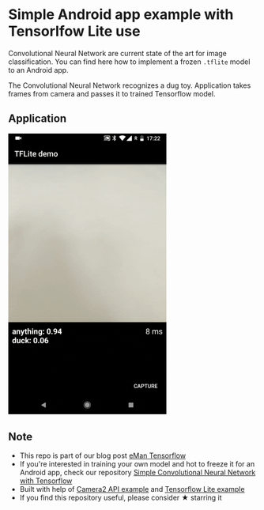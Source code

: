 # Simple Android app example with Tensorlfow Lite use

Convolutional Neural Network are current state of the art for image classification. You can find here how to implement a frozen `.tflite` model to an Android app.

The Convolutional Neural Network recognizes a dug toy. Application takes frames from camera and passes it to trained Tensorflow model.


## Application
<img src="app.gif" width="320">


## Note
- This repo is part of our blog post [eMan Tensorflow](https://www.eman.cz/blog/)
- If you're interested in training your own model and hot to freeze it for an Android app, check our repository [Simple Convolutional Neural Network with Tensorflow](https://gitlab.eman.cz/branislav.stupak/tensorflow-demo-py)
- Built with help of [Camera2 API example](https://github.com/tensorflow/tensorflow/tree/master/tensorflow/contrib/lite/examples) and [Tensorflow Lite example](https://github.com/tensorflow/tensorflow/tree/master/tensorflow/contrib/lite/examples)
- If you find this repository useful, please consider ★ starring it
